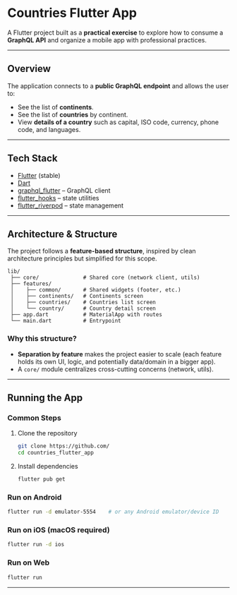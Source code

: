# Countries Flutter App

A Flutter project built as a **practical exercise** to explore how to consume a **GraphQL API** and organize a mobile app with professional practices.  

---

## Overview

The application connects to a **public GraphQL endpoint** and allows the user to:

-   See the list of **continents**.
-   See the list of **countries** by continent.
-   View **details of a country** such as capital, ISO code, currency, phone code, and languages.

---

## Tech Stack

-   [Flutter](https://flutter.dev) (stable)
-   [Dart](https://dart.dev)
-   [graphql_flutter](https://pub.dev/packages/graphql_flutter) – GraphQL client
-   [flutter_hooks](https://pub.dev/packages/flutter_hooks) – state utilities
-   [flutter_riverpod](https://pub.dev/packages/flutter_riverpod) – state management

---

## Architecture & Structure

The project follows a **feature-based structure**, inspired by clean architecture principles but simplified for this scope.

```
lib/
 ├── core/              # Shared core (network client, utils)
 ├── features/
 │    ├── common/       # Shared widgets (footer, etc.)
 │    ├── continents/   # Continents screen
 │    ├── countries/    # Countries list screen
 │    └── country/      # Country detail screen
 ├── app.dart           # MaterialApp with routes
 └── main.dart          # Entrypoint
```

### Why this structure?

-   **Separation by feature** makes the project easier to scale (each feature holds its own UI, logic, and potentially data/domain in a bigger app).
-   A `core/` module centralizes cross-cutting concerns (network, utils).

---

## Running the App

### Common Steps

1. Clone the repository
    ```bash
    git clone https://github.com/
    cd countries_flutter_app
    ```
2. Install dependencies
    ```bash
    flutter pub get
    ```

### Run on Android

```bash
flutter run -d emulator-5554    # or any Android emulator/device ID
```

### Run on iOS (macOS required)

```bash
flutter run -d ios
```

### Run on Web

```bash
flutter run
```

---


